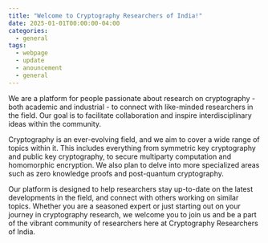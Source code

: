 ```yaml
---
title: "Welcome to Cryptography Researchers of India!"
date: 2025-01-01T00:00:00-04:00
categories:
  - general
tags:
  - webpage
  - update
  - anouncement
  - general
---
```


We are a platform for people passionate about research on cryptography - both academic and industrial - to connect with like-minded researchers in the field. Our goal is to facilitate collaboration and inspire interdisciplinary ideas within the community.

Cryptography is an ever-evolving field, and we aim to cover a wide range of topics within it. This includes everything from symmetric key cryptography and public key cryptography, to secure multiparty computation and homomorphic encryption. We also plan to delve into more specialized areas such as zero knowledge proofs and post-quantum cryptography.

Our platform is designed to help researchers stay up-to-date on the latest developments in the field, and connect with others working on similar topics. Whether you are a seasoned expert or just starting out on your journey in cryptography research, we welcome you to join us and be a part of the vibrant community of researchers here at Cryptography Researchers of India.